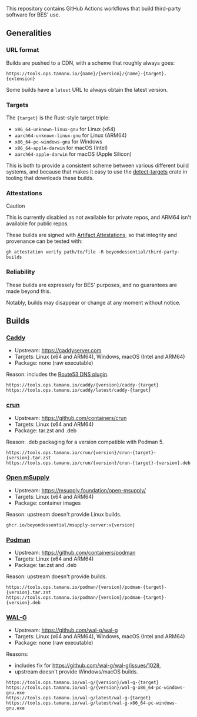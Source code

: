 This repository contains GitHub Actions workflows that build third-party software for BES' use.

## Generalities

### URL format

Builds are pushed to a CDN, with a scheme that roughly always goes:

```
https://tools.ops.tamanu.io/{name}/{version}/{name}-{target}.{extension}
```

Some builds have a `latest` URL to always obtain the latest version.

### Targets

The `{target}` is the Rust-style target triple:

- `x86_64-unknown-linux-gnu` for Linux (x64)
- `aarch64-unknown-linux-gnu` for Linux (ARM64)
- `x86_64-pc-windows-gnu` for Windows
- `x86_64-apple-darwin` for macOS (Intel)
- `aarch64-apple-darwin` for macOS (Apple Silicon)

This is both to provide a consistent scheme between various different build systems, and because that makes it easy to use the [detect-targets](http://docs.rs/detect-targets) crate in tooling that downloads these builds.

### Attestations

> [!CAUTION]
> This is currently disabled as not available for private repos, and ARM64 isn't available for public repos.

These builds are signed with [Artifact Attestations](https://docs.github.com/en/actions/security-guides/using-artifact-attestations-to-establish-provenance-for-builds), so that integrity and provenance can be tested with:

```console
gh attestation verify path/to/file -R beyondessential/third-party-builds
```

### Reliability

These builds are expressely for BES' purposes, and no guarantees are made beyond this.

Notably, builds may disappear or change at any moment without notice.

## Builds

### [Caddy](./.github/workflows/caddy.yml)

- Upstream: <https://caddyserver.com>
- Targets: Linux (x64 and ARM64), Windows, macOS (Intel and ARM64)
- Package: none (raw executable)

Reason: includes the [Route53 DNS plugin](https://github.com/caddy-dns/route53).

```
https://tools.ops.tamanu.io/caddy/{version}/caddy-{target}
https://tools.ops.tamanu.io/caddy/latest/caddy-{target}
```

### [crun](./.github/workflows/crun.yml)

- Upstream: <https://github.com/containers/crun>
- Targets: Linux (x64 and ARM64)
- Package: tar.zst and .deb

Reason: .deb packaging for a version compatible with Podman 5.

```
https://tools.ops.tamanu.io/crun/{version}/crun-{target}-{version}.tar.zst
https://tools.ops.tamanu.io/crun/{version}/crun-{target}-{version}.deb
```

### [Open mSupply](./.github/workflows/msupply.yml)

- Upstream: <https://msupply.foundation/open-msupply/>
- Targets: Linux (x64 and ARM64)
- Package: container images

Reason: upstream doesn't provide Linux builds.

```
ghcr.io/beyondessential/msupply-server:v{version}
```

### [Podman](./.github/workflows/podman.yml)

- Upstream: <https://github.com/containers/podman>
- Targets: Linux (x64 and ARM64)
- Package: tar.zst and .deb

Reason: upstream doesn't provide builds.

```
https://tools.ops.tamanu.io/podman/{version}/podman-{target}-{version}.tar.zst
https://tools.ops.tamanu.io/podman/{version}/podman-{target}-{version}.deb
```

### [WAL-G](./.github/workflows/wal-g.yml)

- Upstream: <https://github.com/wal-g/wal-g>
- Targets: Linux (x64 and ARM64), Windows, macOS (Intel and ARM64)
- Package: none (raw executable)

Reasons:
- includes fix for <https://github.com/wal-g/wal-g/issues/1028>,
- upstream doesn't provide Windows/macOS builds.

```
https://tools.ops.tamanu.io/wal-g/{version}/wal-g-{target}
https://tools.ops.tamanu.io/wal-g/{version}/wal-g-x86_64-pc-windows-gnu.exe
https://tools.ops.tamanu.io/wal-g/latest/wal-g-{target}
https://tools.ops.tamanu.io/wal-g/latest/wal-g-x86_64-pc-windows-gnu.exe
```

